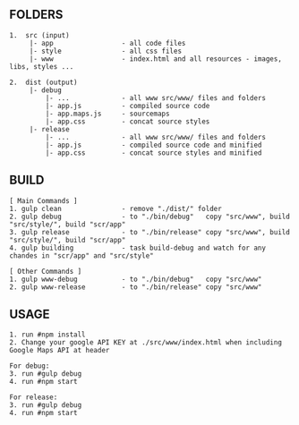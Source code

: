 FOLDERS 
------------------------------------
    1.  src (input)
         |- app                 - all code files
         |- style               - all css files
         |- www                 - index.html and all resources - images,  libs, styles ... 

    2.  dist (output)
         |- debug
             |- ...             - all www src/www/ files and folders
             |- app.js          - compiled source code
             |- app.maps.js     - sourcemaps
             |- app.css         - concat source styles
         |- release
             |- ...             - all www src/www/ files and folders
             |- app.js          - compiled source code and minified
             |- app.css         - concat source styles and minified

BUILD
------------------------------------

    [ Main Commands ]    
    1. gulp clean               - remove "./dist/" folder
    2. gulp debug               - to "./bin/debug"   copy "src/www", build "src/style/", build "scr/app"
    3. gulp release             - to "./bin/release" copy "src/www", build "src/style/", build "scr/app"
    4. gulp building            - task build-debug and watch for any chandes in "scr/app" and "src/style"

    [ Other Commands ]    
    1. gulp www-debug           - to "./bin/debug"   copy "src/www"
    2. gulp www-release         - to "./bin/release" copy "src/www"

USAGE
------------------------------------

    1. run #npm install
    2. Change your google API KEY at ./src/www/index.html when including Google Maps API at header

    For debug:
    3. run #gulp debug
    4. run #npm start

    For release:
    3. run #gulp debug
    4. run #npm start